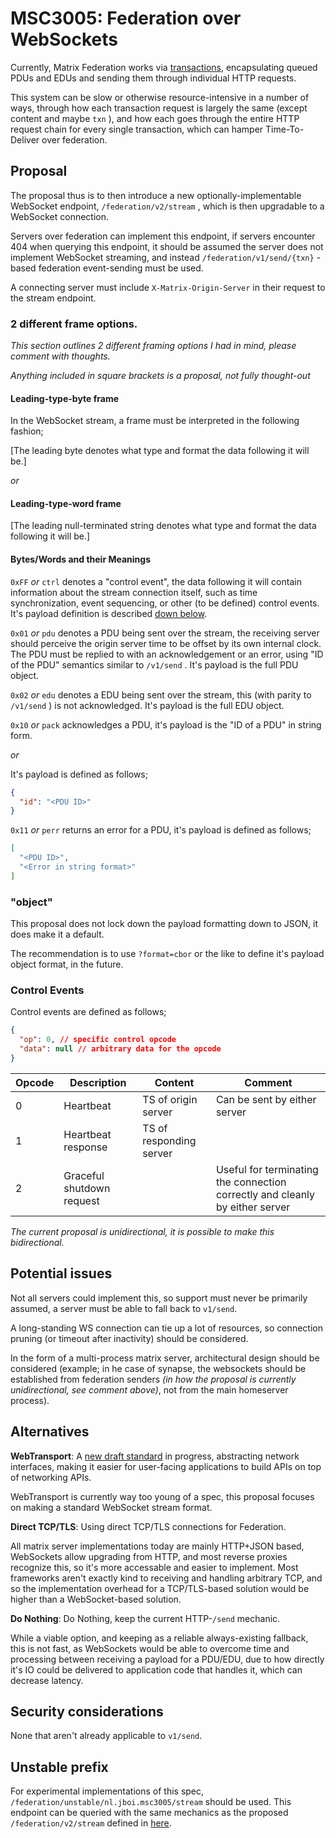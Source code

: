 # MSC3005: Federation over WebSockets

Currently, Matrix Federation works via
[transactions](https://matrix.org/docs/spec/server_server/r0.1.4#put-matrix-federation-v1-send-txnid),
encapsulating queued PDUs and EDUs and sending them through individual HTTP requests.

This system can be slow or otherwise resource-intensive in a number of ways, through how each
transaction request is largely the same (except content and maybe `txn` ), and how each goes through
the entire HTTP request chain for every single transaction, which can hamper Time-To-Deliver over federation.

## Proposal

The proposal thus is to then introduce a new optionally-implementable WebSocket endpoint,
`/federation/v2/stream` , which is then upgradable to a WebSocket connection.

Servers over federation can implement this endpoint, if servers encounter 404 when querying this
endpoint, it should be assumed the server does not implement WebSocket streaming, and instead
`/federation/v1/send/{txn}` -based federation event-sending must be used.

A connecting server must include `X-Matrix-Origin-Server` in their request to the stream endpoint.

### 2 different frame options.

*This section outlines 2 different framing options I had in mind, please comment with thoughts.*

*Anything included in square brackets is a proposal, not fully thought-out*

#### Leading-type-byte frame

In the WebSocket stream, a frame must be interpreted in the following fashion;

[The leading byte denotes what type and format the data following it will be.]

*or*

#### Leading-type-word frame

[The leading null-terminated string denotes what type and format the data following it will be.]

#### Bytes/Words and their Meanings

`0xFF` *or* `ctrl` denotes a "control event", the data following it will contain information about the
stream connection itself, such as time synchronization, event sequencing, or other (to be defined)
control events. It's payload definition is described [down below](#control-events).

`0x01` *or* `pdu` denotes a PDU being sent over the stream, the receiving server should perceive the
origin server time to be offset by its own internal clock. The PDU must be replied to with an
acknowledgement or an error, using "ID of the PDU" semantics similar to `/v1/send` . It's payload is
the full PDU object.

`0x02` *or* `edu` denotes a EDU being sent over the stream, this (with parity to `/v1/send` ) is not
acknowledged. It's payload is the full EDU object.

`0x10` *or* `pack` acknowledges a PDU, it's payload is the "ID of a PDU" in string form.

*or*

It's payload is defined as follows;

``` json
{
  "id": "<PDU ID>"
}
```

`0x11` *or* `perr` returns an error for a PDU, it's payload is defined as follows;

``` json
[
  "<PDU ID>",
  "<Error in string format>"
]
```

### "object"

This proposal does not lock down the payload formatting down to JSON, it does make it a default.

The recommendation is to use `?format=cbor` or the like to define it's payload object format, in the
future.

### Control Events

Control events are defined as follows;

``` json
{
  "op": 0, // specific control opcode
  "data": null // arbitrary data for the opcode
}
```

| Opcode | Description               | Content                 | Comment                                                                      |
| ------ | ------------------------- | ----------------------- | ---------------------------------------------------------------------------- |
| 0      | Heartbeat                 | TS of origin server     | Can be sent by either server                                                 |
| 1      | Heartbeat response        | TS of responding server |                                                                              |
| 2      | Graceful shutdown request |                         | Useful for terminating the connection correctly and cleanly by either server |

*The current proposal is unidirectional, it is possible to make this bidirectional.*

## Potential issues

Not all servers could implement this, so support must never be primarily assumed, a server must be
able to fall back to `v1/send`.

A long-standing WS connection can tie up a lot of resources, so connection pruning (or timeout after
inactivity) should be considered.

In the form of a multi-process matrix server, architectural design should be considered (example; in
he case of synapse, the websockets should be established from federation senders *(in how the
proposal is currently unidirectional, see comment above)*, not from the main homeserver process).

## Alternatives

**WebTransport**: A [new draft standard](https://w3c.github.io/webtransport/) in progress,
abstracting network interfaces, making it easier for user-facing applications to build APIs on top
of networking APIs.

WebTransport is currently way too young of a spec, this proposal focuses on making a standard
WebSocket stream format.

**Direct TCP/TLS**: Using direct TCP/TLS connections for Federation.

All matrix server implementations today are mainly HTTP+JSON based, WebSockets allow upgrading from
HTTP, and most reverse proxies recognize this, so it's more accessable and easier to implement. Most
frameworks aren't exactly kind to receiving and handling arbitrary TCP, and so the implementation
overhead for a TCP/TLS-based solution would be higher than a WebSocket-based solution.

**Do Nothing**: Do Nothing, keep the current HTTP-`/send` mechanic.

While a viable option, and keeping as a reliable always-existing fallback, this is not fast, as
WebSockets would be able to overcome time and processing between receiving a payload for a PDU/EDU,
due to how directly it's IO could be delivered to application code that handles it, which can
decrease latency.

## Security considerations

None that aren't already applicable to `v1/send`.

## Unstable prefix

For experimental implementations of this spec, `/federation/unstable/nl.jboi.msc3005/stream` should
be used. This endpoint can be queried with the same mechanics as the proposed
`/federation/v2/stream` defined in [here](#proposal).
